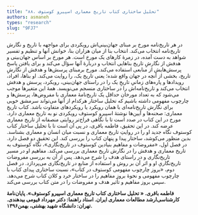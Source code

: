 ```yaml
--- 
title: "۸۸. تحلیل ساختاری کتاب تاریخ معماری اسپیرو کوستوف" 
authors: asmaneh 
types: "research" 
slug: "9FJ7" 
--- 
```

در هر تاریخ‌نامه مورخ بر مبنای جهان‌بینی‌‌اش رویکردی برای مواجهه با تاریخ و نگارش تاریخ‌نامه انتخاب می‌کند. انتخاب بنا از میان هزاران بنا، خوانش آنها و تنظیم و تفسیر شواهد به دست آمده، در زمرۀ کارهای یک مورخ است. هر مورخ بر اساس جهان‌بینی و هدفش از نگارشِ تاریخ بناهایی انتخاب و دربارۀ آنها سؤال می‌کند و برای یافتن پاسخ پرسش‌هایش از منابعی استفاده می‌کند. مورخ برمبنای پرسش‌ها و هدفش از نگارشِ تاریخ، بخشی از آنچه در جهان واقع شده؛ یعنی تاریخ یک، را روایت می‌کند. او بناها، افراد، رویدادها و پاره‌های زمانیِ تاریخِ یک را در راستای جهان‌بینی، رویکرد، پرسش و هدفش انتخاب می‌کند و تاریخ‌نامه‌اش را در ساختاری منسجم می‌نویسد. همۀ این متغیر‌ها موجب می‌شود که به تعداد مورخان حداقل یک تاریخ‌نامۀ معماری با مفروض‌ها، پرسش‌ها و چارچوب مفهومی داشته باشیم که تحلیل ساختار هرکدام از آنها می‌تواند سرمشق خوبی برای نگارش تاریخ‌نامه‌ای با همان رویکرد یا رویکردهای متفاوت باشد. کتاب تاریخ معماری: صحنه‌ها و آیین‌ها نوشتۀ اسپیرو کوستوف رویکردی نو به تاریخ معماری دارد. مورخ در این کتاب در صدد است تا با نگاهی فراخ‌تر روایتی منصفانه از تاریخ معماری عرضه کند.
در این تحقیق، فاطمه باقری، در پی آن است تا با تحلیل ساختار کتاب کوستوف نگاه جدید او را در روایتِ تاریخ معماری و نسبت میان انسان و معماری بشناسد. بدین منظور می‌کوشد، ساختار پیدا و پنهان کتاب را بررسی کند. این تحقیق دو فصل دارد. در فصل اول، «مفروضات و مفاهیم بنیادین کوستوف در تاریخ‌نگاری»، نگاه کوستوف به تاریخ‌ معماری و هدفش را در نگارش تاریخ معماری بررسی می‌کند. مفاهیم او در مسیر تاریخ‌نگاری و در راستای هدف را شرح می‌دهد. پس از آن به بررسی مفروضات تاریخ‌نگاریِ او و اثر آن بر روش و استفاده از منابع در تاریخ‌نگاری می‌پردازد. در فصل دوم، «بروز چارچوب مفهومی کوستوف در کتاب»، نسبت ساختاری پیدای کتاب با چارچوب مفهومی و نحوۀ بروز مفاهیم را در ساختار خرد و کلان کتاب شرح می‌دهد. سپس بروز مفاهیم و تأثیر هدف و مفروضات را در متن کتاب بررسی می‌کند.

**فاطمه باقری. « تحلیل ساختاری کتاب تاریخ معماری اسپیرو کوستوف». پایان‌نامۀ کارشناسی‌ارشد مطالعات معماری ایران. استاد راهنما: دکتر مهرداد قیومی بیدهندی. تهران: دانشگاه شهید بهشتی، بهمن۱۳۹۶.**